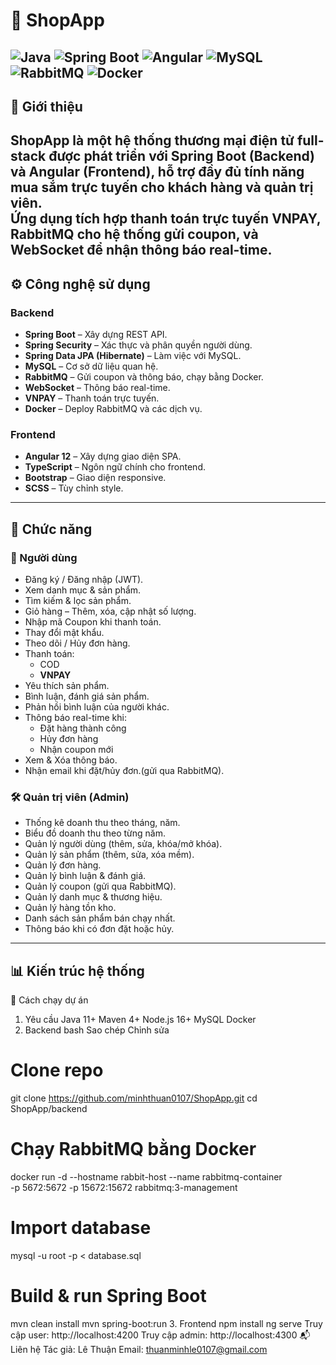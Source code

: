 # 🛒 ShopApp

![Java](https://img.shields.io/badge/Java-11-red?style=for-the-badge&logo=java)
![Spring Boot](https://img.shields.io/badge/Spring%20Boot-3.x-brightgreen?style=for-the-badge&logo=springboot)
![Angular](https://img.shields.io/badge/Angular-17-DD0031?style=for-the-badge&logo=angular)
![MySQL](https://img.shields.io/badge/MySQL-8.0-blue?style=for-the-badge&logo=mysql)
![RabbitMQ](https://img.shields.io/badge/RabbitMQ-3.x-FF6600?style=for-the-badge&logo=rabbitmq)
![Docker](https://img.shields.io/badge/Docker-20.x-2496ED?style=for-the-badge&logo=docker)
---
## 📌 Giới thiệu
ShopApp là một hệ thống thương mại điện tử **full-stack** được phát triển với **Spring Boot** (Backend) và **Angular** (Frontend), hỗ trợ đầy đủ tính năng mua sắm trực tuyến cho khách hàng và quản trị viên.  
Ứng dụng tích hợp **thanh toán trực tuyến VNPAY**, **RabbitMQ** cho hệ thống gửi coupon, và **WebSocket** để nhận thông báo real-time.
---
## ⚙️ Công nghệ sử dụng
### Backend
- **Spring Boot** – Xây dựng REST API.
- **Spring Security** – Xác thực và phân quyền người dùng.
- **Spring Data JPA (Hibernate)** – Làm việc với MySQL.
- **MySQL** – Cơ sở dữ liệu quan hệ.
- **RabbitMQ** – Gửi coupon và thông báo, chạy bằng Docker.
- **WebSocket** – Thông báo real-time.
- **VNPAY** – Thanh toán trực tuyến.
- **Docker** – Deploy RabbitMQ và các dịch vụ.
### Frontend
- **Angular 12** – Xây dựng giao diện SPA.
- **TypeScript** – Ngôn ngữ chính cho frontend.
- **Bootstrap** – Giao diện responsive.
- **SCSS** – Tùy chỉnh style.
---
## 🧩 Chức năng

### 👤 Người dùng
- Đăng ký / Đăng nhập (JWT).
- Xem danh mục & sản phẩm.
- Tìm kiếm & lọc sản phẩm.
- Giỏ hàng – Thêm, xóa, cập nhật số lượng.
- Nhập mã Coupon khi thanh toán.
- Thay đổi mật khẩu.
- Theo dõi / Hủy đơn hàng.
- Thanh toán:
  - COD
  - **VNPAY**
- Yêu thích sản phẩm.
- Bình luận, đánh giá sản phẩm.
- Phản hồi bình luận của người khác.
- Thông báo real-time khi:
  - Đặt hàng thành công
  - Hủy đơn hàng
  - Nhận coupon mới
- Xem & Xóa thông báo.
- Nhận email khi đặt/hủy đơn.(gửi qua RabbitMQ).

### 🛠️ Quản trị viên (Admin)
- Thống kê doanh thu theo tháng, năm.
- Biểu đồ doanh thu theo từng năm.
- Quản lý người dùng (thêm, sửa, khóa/mở khóa).
- Quản lý sản phẩm (thêm, sửa, xóa mềm).
- Quản lý đơn hàng.
- Quản lý bình luận & đánh giá.
- Quản lý coupon (gửi qua RabbitMQ).
- Quản lý danh mục & thương hiệu.
- Quản lý hàng tồn kho.
- Danh sách sản phẩm bán chạy nhất.
- Thông báo khi có đơn đặt hoặc hủy.

---

## 📊 Kiến trúc hệ thống

🚀 Cách chạy dự án
1. Yêu cầu
Java 11+
Maven 4+
Node.js 16+
MySQL
Docker
2. Backend
bash
Sao chép
Chỉnh sửa
# Clone repo
git clone https://github.com/minhthuan0107/ShopApp.git
cd ShopApp/backend
# Chạy RabbitMQ bằng Docker
docker run -d --hostname rabbit-host --name rabbitmq-container \
  -p 5672:5672 -p 15672:15672 rabbitmq:3-management
# Import database
mysql -u root -p < database.sql
# Build & run Spring Boot
mvn clean install
mvn spring-boot:run
3. Frontend
npm install
ng serve
Truy cập user: http://localhost:4200
Truy cập admin: http://localhost:4300
📬 Liên hệ
Tác giả: Lê Thuận
Email: thuanminhle0107@gmail.com

